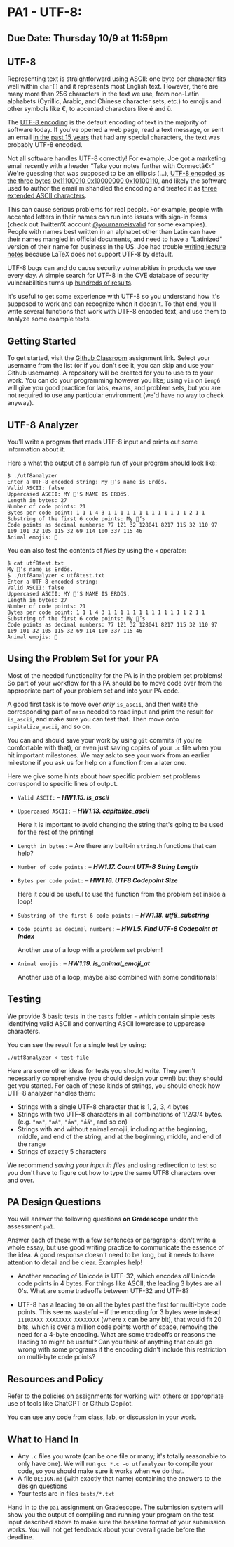 # PA1 - UTF-8:

## Due Date: Thursday 10/9 at 11:59pm

## UTF-8

Representing text is straightforward using ASCII: one byte per character fits well within `char[]` and it represents most English text. However, there are many more than 256 characters in the text we use, from non-Latin alphabets (Cyrillic, Arabic, and Chinese character sets, etc.) to emojis and other symbols like €, to accented characters like é and ü.

The [UTF-8 encoding](https://en.wikipedia.org/wiki/UTF-8#Encoding) is the default encoding of text in the majority of software today.
If you've opened a web page, read a text message, or sent an email [in the past 15 years](https://en.wikipedia.org/wiki/UTF-8#/media/File:Unicode_Web_growth.svg) that had any special characters, the text was probably UTF-8 encoded.

Not all software handles UTF-8 correctly! For example, Joe got a marketing email recently with a header “Take your notes further with Connectâ€‹” We're guessing that was supposed to be an ellipsis (…), [UTF-8 encoded as the three bytes 0x11100010 0x10000000 0x10100110](https://www.compart.com/en/unicode/U+2026), and likely the software used to author the email mishandled the encoding and treated it as [three extended ASCII characters](https://en.wikipedia.org/wiki/Extended_ASCII).

This can cause serious problems for real people. For example, people with accented letters in their names can run into issues with sign-in forms (check out Twitter/X account [@yournameisvalid](https://x.com/yournameisvalid?lang=en) for some examples). People with names best written in an alphabet other than Latin can have their names mangled in official documents, and need to have a "Latinized" version of their name for business in the US. Joe had trouble [writing lecture notes](https://x.com/JoePolitz/status/1841175066845069552) because LaTeX does not support UTF-8 by default.

UTF-8 bugs can and do cause security vulnerabities in products we use every day. A simple search for UTF-8 in the CVE database of security vulnerabilities turns up [hundreds of results](https://cve.mitre.org/cgi-bin/cvekey.cgi?keyword=utf-8).

It's useful to get some experience with UTF-8 so you understand how it's supposed to work and can recognize when it doesn't.
To that end, you'll write several functions that work with UTF-8 encoded text, and use them to analyze some example texts.

## Getting Started

To get started, visit the [Github
Classroom](https://classroom.github.com/a/Op6LmSos) assignment link. Select your
username from the list (or if you don't see it, you can skip and use your Github
username). A repository will be created for you to use to to your work. You can
do your programming however you like; using `vim` on `ieng6` will give you good
practice for labs, exams, and problem sets, but you are not required to use any
particular environment (we'd have no way to check anyway).

## UTF-8 Analyzer

You'll write a program that reads UTF-8 input and prints out some information
about it.

Here's what the output of a sample run of your program should look like:

```
$ ./utf8analyzer
Enter a UTF-8 encoded string: My 🐩’s name is Erdős.
Valid ASCII: false
Uppercased ASCII: MY 🐩’S NAME IS ERDőS.
Length in bytes: 27
Number of code points: 21
Bytes per code point: 1 1 1 4 3 1 1 1 1 1 1 1 1 1 1 1 1 1 2 1 1
Substring of the first 6 code points: My 🐩’s
Code points as decimal numbers: 77 121 32 128041 8217 115 32 110 97 109 101 32 105 115 32 69 114 100 337 115 46
Animal emojis: 🐩
```

You can also test the contents of _files_ by using the `<` operator:

```
$ cat utf8test.txt
My 🐩’s name is Erdős.
$ ./utf8analyzer < utf8test.txt
Enter a UTF-8 encoded string:
Valid ASCII: false
Uppercased ASCII: MY 🐩’S NAME IS ERDőS.
Length in bytes: 27
Number of code points: 21
Bytes per code point: 1 1 1 4 3 1 1 1 1 1 1 1 1 1 1 1 1 1 2 1 1
Substring of the first 6 code points: My 🐩’s
Code points as decimal numbers: 77 121 32 128041 8217 115 32 110 97 109 101 32 105 115 32 69 114 100 337 115 46
Animal emojis: 🐩
```

## Using the Problem Set for your PA

Most of the needed functionality for the PA is in the problem set problems! So
part of your workflow for this PA should be to move code over from the
appropriate part of your problem set and into your PA code.

A good first task is to move over _only_ `is_ascii`, and then write the
corresponding part of `main` needed to read input and print the result for
`is_ascii`, and make sure you can test that. Then move onto `capitalize_ascii`,
and so on.

You can and should save your work by using `git` commits (if you're comfortable
with that), or even just saving copies of your `.c` file when you hit important
milestones. We may ask to see your work from an earlier milestone if you ask us
for help on a function from a later one.

Here we give some hints about how specific problem set problems correspond to
specific lines of output.

- `Valid ASCII:` – **_HW1.15. is_ascii_**
- `Uppercased ASCII:` – **_HW1.13. capitalize_ascii_**

  Here it is important to avoid changing the string that's going to be used for
  the rest of the printing!

- `Length in bytes:` – Are there any built-in `string.h` functions that can help?
- `Number of code points:` – **_HW1.17. Count UTF-8 String Length_**
- `Bytes per code point:` – **_HW1.16. UTF8 Codepoint Size_**

  Here it could be useful to use the function from the problem set inside a loop!

- `Substring of the first 6 code points:` – **_HW1.18. utf8_substring_**
- `Code points as decimal numbers:` – **_HW1.5. Find UTF-8 Codepoint at Index_**

  Another use of a loop with a problem set problem!

- `Animal emojis:` – **_HW1.19. is_animal_emoji_at_**

  Another use of a loop, maybe also combined with some conditionals!

## Testing

We provide 3 basic tests in the `tests` folder - which contain simple tests identifying valid ASCII and converting ASCII lowercase to uppercase characters.

You can see the result for a single test by using:

```
./utf8analyzer < test-file
```

Here are some other ideas for tests you should write. They aren't necessarily comprehensive (you should design your own!) but they should get you started. For each of these kinds of strings, you should check how UTF-8 analyzer handles them:

- Strings with a single UTF-8 character that is 1, 2, 3, 4 bytes
- Strings with two UTF-8 characters in all combinations of 1/2/3/4 bytes. (e.g. `"aa"`, `"aá"`, `"áa"`, `"áá"`, and so on)
- Strings with and without animal emojii, including at the beginning, middle, and end of the string, and at the beginning, middle, and end of the range
- Strings of exactly 5 characters

We recommend _saving your input in files_ and using redirection to test so you don't have to figure out how to type the same UTF8 characters over and over.

## PA Design Questions

You will answer the following questions **on Gradescope** under the assessment `pa1`.

Answer each of these with a few sentences or paragraphs; don't write a whole essay, but use good writing practice to communicate the essence of the idea. A good response doesn't need to be long, but it needs to have attention to detail and be clear. Examples help!

- Another encoding of Unicode is UTF-32, which encodes _all_ Unicode code points in 4 bytes. For things like ASCII, the leading 3 bytes are all 0's. What are some tradeoffs between UTF-32 and UTF-8?

- UTF-8 has a leading `10` on all the bytes past the first for multi-byte code points. This seems wasteful – if the encoding for 3 bytes were instead `1110XXXX XXXXXXXX XXXXXXXX` (where `X` can be any bit), that would fit 20 bits, which is over a million code points worth of space, removing the need for a 4-byte encoding. What are some tradeoffs or reasons the leading `10` might be useful? Can you think of anything that could go wrong with some programs if the encoding didn't include this restriction on multi-byte code points?

## Resources and Policy

Refer to [the policies on assignments](https://ucsd-cse29.github.io/fa25/#assignments-and-academic-integrity) for working with others or appropriate use of tools like ChatGPT or Github Copilot.

You can use any code from class, lab, or discussion in your work.

## What to Hand In

- Any `.c` files you wrote (can be one file or many; it's totally reasonable to only have one). We will run `gcc *.c -o utfanalyzer` to compile your code, so you should make sure it works when we do that.
- A file `DESIGN.md` (with exactly that name) containing the answers to the design questions
- Your tests are in files `tests/*.txt`

Hand in to the `pa1` assignment on Gradescope. The submission system will show you the output of compiling and running your program on the test input described above to make sure the baseline format of your submission works. You will not get feedback about your overall grade before the deadline.
